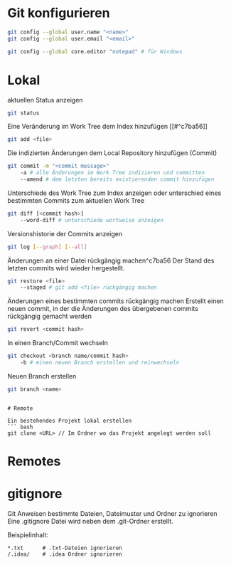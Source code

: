 # Git konfigurieren
``` bash
git config --global user.name "<name>"
git config --global user.email "<email>"

git config --global core.editor "notepad" # für Windows
```

# Lokal

aktuellen Status anzeigen
``` bash
git status
```

Eine Veränderung im Work Tree dem Index hinzufügen [[#^c7ba56]]
``` bash
git add <file>
```

Die indizierten Änderungen dem Local Repository hinzufügen (Commit)
``` bash
git commit -m "<commit message>"
	-a # alle Änderungen im Work Tree indizieren und committen
	--amend # dem letzten bereits existierenden commit hinzufügen
```

Unterschiede des Work Tree zum Index anzeigen
	oder unterschied eines bestimmten Commits zum aktuellen Work Tree 
``` bash
git diff [<commit hash>]
	--word-diff # unterschiede wortweise anzeigen
```

Versionshistorie der Commits anzeigen
``` bash
git log [--graph] [--all]
```

Änderungen an einer Datei rückgängig machen^c7ba56
	Der Stand des letzten commits wird wieder hergestellt.
``` bash
git restore <file>
	--staged # git add <file> rückgängig machen
```

Änderungen eines bestimmten commits rückgängig machen
	Erstellt einen neuen commit, in der die Änderungen des übergebenen commits rückgängig gemacht werden
``` bash
git revert <commit hash>
```

In einen Branch/Commit wechseln 
``` bash
git checkout <branch name/commit hash>
	-b # einen neuen Branch erstellen und reinwechseln
```

Neuen Branch erstellen
``` bash
git branch <name>
```

```

# Remote

Ein bestehendes Projekt lokal erstellen
``` bash
git clone <URL> // Im Ordner wo das Projekt angelegt werden soll
```

# Remotes


# gitignore
Git Anweisen bestimmte Dateien, Dateimuster und Ordner zu ignorieren
Eine .gitignore Datei wird neben dem .git-Ordner erstellt. 

Beispielinhalt:
``` .gitignore
*.txt      # .txt-Dateien ignorieren
/.idea/    # .idea Ordner ignorieren
```
